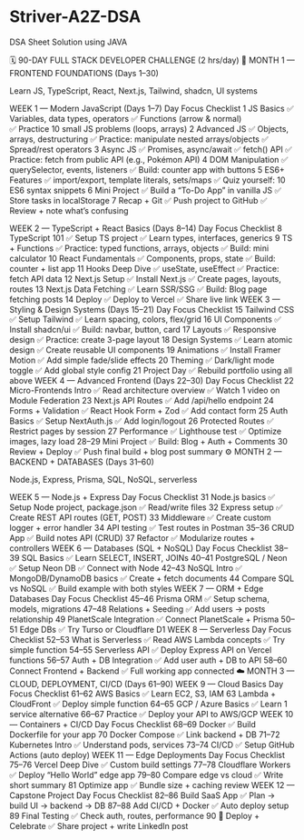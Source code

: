 # Striver-A2Z-DSA
DSA Sheet Solution using JAVA

🗓️ 90-DAY FULL STACK DEVELOPER CHALLENGE (2 hrs/day)
🧱 MONTH 1 — FRONTEND FOUNDATIONS (Days 1–30)

Learn JS, TypeScript, React, Next.js, Tailwind, shadcn, UI systems

WEEK 1 — Modern JavaScript (Days 1–7)
Day	Focus	Checklist
1	JS Basics	✅ Variables, data types, operators
                ✅ Functions (arrow & normal)   
                ✅ Practice 10 small JS problems (loops, arrays)
2	Advanced JS	✅ Objects, arrays, destructuring
                ✅ Practice: manipulate nested arrays/objects
                ✅ Spread/rest operators
3	Async JS	✅ Promises, async/await
                ✅ fetch() API
                ✅ Practice: fetch from public API (e.g., Pokémon API)
4	DOM Manipulation	✅ querySelector, events, listeners
                        ✅ Build: counter app with buttons
5	ES6+ Features	✅ import/export, template literals, sets/maps
                    ✅ Quiz yourself: 10 ES6 syntax snippets
6	Mini Project	✅ Build a “To-Do App” in vanilla JS
                    ✅ Store tasks in localStorage
7	Recap + Git	✅ Push project to GitHub
                ✅ Review + note what’s confusing

WEEK 2 — TypeScript + React Basics (Days 8–14)
Day	Focus	Checklist
8	TypeScript 101	✅ Setup TS project
                    ✅ Learn types, interfaces, generics
9	TS + Functions	✅ Practice: typed functions, arrays, objects
                    ✅ Build: mini calculator
10	React Fundamentals	✅ Components, props, state
                        ✅ Build: counter + list app
11	Hooks Deep Dive	✅ useState, useEffect
                    ✅ Practice: fetch API data
12	Next.js Setup	✅ Install Next.js
                    ✅ Create pages, layouts, routes
13	Next.js Data Fetching	✅ Learn SSR/SSG
                            ✅ Build: Blog page fetching posts
14	Deploy	✅ Deploy to Vercel
            ✅ Share live link
WEEK 3 — Styling & Design Systems (Days 15–21)
Day	Focus	Checklist
15	Tailwind CSS	✅ Setup Tailwind
                    ✅ Learn spacing, colors, flex/grid
16	UI Components	✅ Install shadcn/ui
                    ✅ Build: navbar, button, card
17	Layouts	✅ Responsive design
            ✅ Practice: create 3-page layout
18	Design Systems	✅ Learn atomic design
                    ✅ Create reusable UI components
19	Animations	✅ Install Framer Motion
                ✅ Add simple fade/slide effects
20	Theming	✅ Dark/light mode toggle
            ✅ Add global style config
21	Project Day	✅ Rebuild portfolio using all above
WEEK 4 — Advanced Frontend (Days 22–30)
Day	Focus	Checklist
22	Micro-Frontends Intro	✅ Read architecture overview
                            ✅ Watch 1 video on Module Federation
23	Next.js API Routes	✅ Add /api/hello endpoint
24	Forms + Validation	✅ React Hook Form + Zod
                        ✅ Add contact form
25	Auth Basics	✅ Setup NextAuth.js
                ✅ Add login/logout
26	Protected Routes	✅ Restrict pages by session
27	Performance	✅ Lighthouse test
                ✅ Optimize images, lazy load
28–29	Mini Project	✅ Build: Blog + Auth + Comments
30	Review + Deploy	✅ Push final build + blog post summary
⚙️ MONTH 2 — BACKEND + DATABASES (Days 31–60)

Node.js, Express, Prisma, SQL, NoSQL, serverless

WEEK 5 — Node.js + Express
Day	Focus	Checklist
31	Node.js basics	✅ Setup Node project, package.json
                    ✅ Read/write files
32	Express setup	✅ Create REST API routes (GET, POST)
33	Middleware	✅ Create custom logger + error handler
34	API testing	✅ Test routes in Postman
35–36	CRUD App	✅ Build notes API (CRUD)
37	Refactor	✅ Modularize routes + controllers
WEEK 6 — Databases (SQL + NoSQL)
Day	Focus	Checklist
38–39	SQL Basics	✅ Learn SELECT, INSERT, JOINs
40–41	PostgreSQL / Neon	✅ Setup Neon DB
                            ✅ Connect with Node
42–43	NoSQL Intro	✅ MongoDB/DynamoDB basics
                    ✅ Create + fetch documents
44	Compare SQL vs NoSQL	✅ Build example with both styles
WEEK 7 — ORM + Edge Databases
Day	Focus	Checklist
45–46	Prisma ORM	✅ Setup schema, models, migrations
47–48	Relations + Seeding	✅ Add users → posts relationship
49	PlanetScale Integration	✅ Connect PlanetScale + Prisma
50–51	Edge DBs	✅ Try Turso or Cloudflare D1
WEEK 8 — Serverless
Day	Focus	Checklist
52–53	What is Serverless	✅ Read AWS Lambda concepts
                            ✅ Try simple function
54–55	Serverless API	✅ Deploy Express API on Vercel functions
56–57	Auth + DB Integration	✅ Add user auth + DB to API
58–60	Connect Frontend + Backend	✅ Full working app connected
☁️ MONTH 3 — CLOUD, DEPLOYMENT, CI/CD (Days 61–90)
WEEK 9 — Cloud Basics
Day	Focus	Checklist
61–62	AWS Basics	✅ Learn EC2, S3, IAM
63	Lambda + CloudFront	✅ Deploy simple function
64–65	GCP / Azure Basics	✅ Learn 1 service alternative
66–67	Practice	✅ Deploy your API to AWS/GCP
WEEK 10 — Containers + CI/CD
Day	Focus	Checklist
68–69	Docker	✅ Build Dockerfile for your app
70	Docker Compose	✅ Link backend + DB
71–72	Kubernetes Intro	✅ Understand pods, services
73–74	CI/CD	✅ Setup GitHub Actions (auto deploy)
WEEK 11 — Edge Deployments
Day	Focus	Checklist
75–76	Vercel Deep Dive	✅ Custom build settings
77–78	Cloudflare Workers	✅ Deploy “Hello World” edge app
79–80	Compare edge vs cloud	✅ Write short summary
81	Optimize app	✅ Bundle size + caching review
WEEK 12 — Capstone Project
Day	Focus	Checklist
82–86	Build SaaS App	✅ Plan → build UI → backend → DB
87–88	Add CI/CD + Docker	✅ Auto deploy setup
89	Final Testing	✅ Check auth, routes, performance
90	🎉 Deploy + Celebrate	✅ Share project + write LinkedIn post
